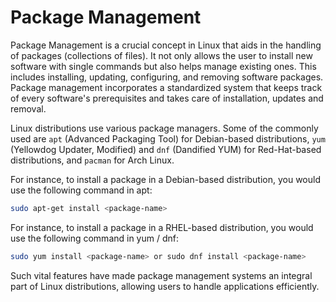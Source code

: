 # Package Management 

Package Management is a crucial concept in Linux that aids in the handling of packages (collections of files). It not only allows the user to install new software with single commands but also helps manage existing ones. This includes installing, updating, configuring, and removing software packages. Package management incorporates a standardized system that keeps track of every software's prerequisites and takes care of installation, updates and removal.

Linux distributions use various package managers. Some of the commonly used are `apt` (Advanced Packaging Tool) for Debian-based distributions, `yum` (Yellowdog Updater, Modified) and `dnf` (Dandified YUM) for Red-Hat-based distributions, and `pacman` for Arch Linux.

For instance, to install a package in a Debian-based distribution, you would use the following command in apt:

```bash
sudo apt-get install <package-name>
```

For instance, to install a package in a RHEL-based distribution, you would use the following command in yum / dnf:

```bash
sudo yum install <package-name> or sudo dnf install <package-name>
```

Such vital features have made package management systems an integral part of Linux distributions, allowing users to handle applications efficiently.
